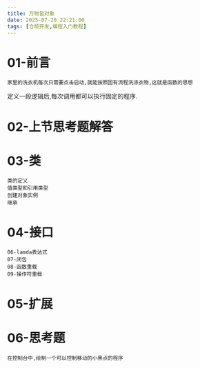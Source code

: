 ```yaml
---
title: 万物皆对象
date: 2025-07-20 22:21:00 
tags: [仓颉开发,编程入门教程]
---
```


# 01-前言
	家里的洗衣机每次只需要点击启动,就能按照固有流程洗涤衣物,这就是函数的思想

定义一段逻辑后,每次调用都可以执行固定的程序.
# 02-上节思考题解答
# 03-类
	类的定义
	值类型和引用类型
	创建对象实例
	继承
# 04-接口
	06-lamda表达式
	07-闭包
	08-函数重载
	09-操作符重载
# 05-扩展
# 06-思考题
	在控制台中,绘制一个可以控制移动的小黑点的程序
 